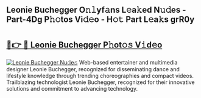 ## Leonie Buchegger O𝚗𝚕yf𝚊ns L𝚎a𝚔ed N𝚞𝚍es - Part-4Dg P𝚑𝚘tos Vi𝚍𝚎o - H𝚘𝚝 Part L𝚎a𝚔s grR0y

# <h2><a href="http://kf1dna1.oniu.top/?m=Leonie+Buchegger">🔗👉 🔴 Leonie Buchegger P𝚑ot𝚘𝚜 V𝚒d𝚎o</a></h2>

[![Leonie Buchegger Nu𝚍e𝚜](https://i.imgur.com/0qMVB7G.gif)](http://kf1dna1.oniu.top/?m=Leonie+Buchegger)
Web-based entertainer and multimedia designer Leonie Buchegger, recognized for disseminating dance and lifestyle knowledge through trending choreographies and compact videos. Trailblazing technologist Leonie Buchegger, recognized for their innovative solutions and commitment to advancing technology.  
